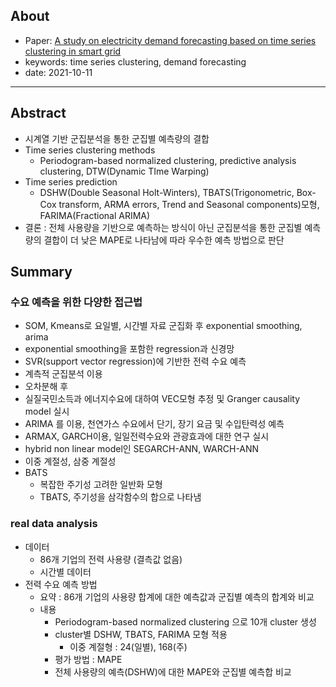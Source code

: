 
## About

- Paper: [A study on electricity demand forecasting based on time series clustering in smart grid](https://scienceon.kisti.re.kr/srch/selectPORSrchArticle.do?cn=JAKO201611059007425&dbt=NART)
- keywords: time series clustering, demand forecasting
- date: 2021-10-11


---
## Abstract
- 시계열 기반 군집분석을 통한 군집별 예측량의 결합 
- Time series clustering methods
	- Periodogram-based normalized clustering, predictive analysis clustering, DTW(Dynamic TIme Warping)
- Time series prediction
	- DSHW(Double Seasonal Holt-Winters), TBATS(Trigonometric, Box-Cox transform, ARMA errors, Trend and Seasonal components)모형, FARIMA(Fractional ARIMA)
- 결론 : 전체 사용량을 기반으로 예측하는 방식이 아닌 군집분석을 통한 군집별 예측량의 결합이 더 낮은 MAPE로 나타남에 따라 우수한 예측 방법으로 판단
  


## Summary

### 수요 예측을 위한 다양한 접근법 
- SOM, Kmeans로 요일별, 시간별 자료 군집화 후 exponential smoothing, arima 
- exponential smoothing을 포함한 regression과 신경망
- SVR(support vector regression)에 기반한 전력 수요 예측
- 계측적 군집분석 이용
- 오차분해 후 
- 실질국민소득과 에너지수요에 대하여 VEC모형 추정 및 Granger causality model 실시
- ARIMA 를 이용, 천연가스 수요에서 단기, 장기 요금 및 수입탄력성 예측 
- ARMAX, GARCH이용,  일일전력수요와 관광효과에 대한 연구 실시 
- hybrid non linear model인 SEGARCH-ANN, WARCH-ANN 
- 이중 계절성, 삼중 계절성
- BATS
	- 복잡한 주기성 고려한 일반화 모형 
	- TBATS, 주기성을 삼각함수의 합으로 나타냄
	
	
### real data analysis
- 데이터
	- 86개 기업의 전력 사용량 (결측값 없음)
	- 시간별 데이터
- 전력 수요 예측 방법
	- 요약 : 86개 기업의 사용량 합계에 대한 예측값과 군집별 예측의 합계와 비교
	- 내용
		- Periodogram-based normalized clustering 으로 10개 cluster 생성
		- cluster별 DSHW, TBATS, FARIMA 모형 적용
			- 이중 계절형 : 24(일별), 168(주)
		- 평가 방법 : MAPE
		- 전체 사용량의 예측(DSHW)에 대한 MAPE와 군집별 예측합 비교

